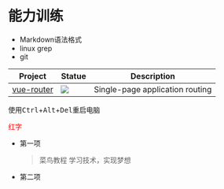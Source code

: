 # 能力训练

- Markdown语法格式
- linux grep
- git 

| Project | Statue | Description |
|---------|--------|-------------|
|[vue-router](https://github.com/vuejs/vue-router)| ![](https://camo.githubusercontent.com/8f9ce0cb8de147c7146010122331865a5ceb2db27f55b4c140265d91e1e687ca/68747470733a2f2f696d672e736869656c64732e696f2f6e706d2f762f7675652d726f757465722e737667)|Single-page application routing|


使用<kbd>Ctrl</kbd>+<kbd>Alt</kbd>+<kbd>Del</kbd>重启电脑

<span style="color:red;">红字</span>

* 第一项
    >菜鸟教程
    >学习技术，实现梦想
* 第二项


